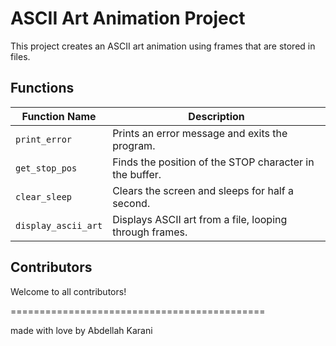 # ASCII Art Animation Project

This project creates an ASCII art animation using frames that are stored in files.


## Functions

| Function Name          | Description                                       |
|-----------------------|---------------------------------------------------|
| `print_error`        | Prints an error message and exits the program.   |
| `get_stop_pos`       | Finds the position of the STOP character in the buffer. |
| `clear_sleep`        | Clears the screen and sleeps for half a second.  |
| `display_ascii_art`  | Displays ASCII art from a file, looping through frames. |


## Contributors

Welcome to all contributors!

============================================

made with love by Abdellah Karani

